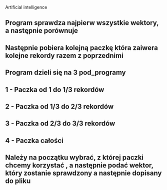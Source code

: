 Artificial intelligence

## Program sprawdza najpierw wszystkie wektory, a następnie porównuje
## Następnie pobiera kolejną paczkę która zaiwera kolejne rekordy razem z poprzednimi
## Program dzieli się na 3 pod_programy
## 1 - Paczka od 1 do 1/3 rekordów
## 2 - Paczka od 1/3 do 2/3 rekordów
## 3 - Paczka od 2/3 do 3/3 rekordów
## 4 - Paczka całości
## Należy na początku wybrać, z której paczki chcemy korzystać , a następnie podać wektor, który zostanie sprawdzony a następnie dopisany do pliku
